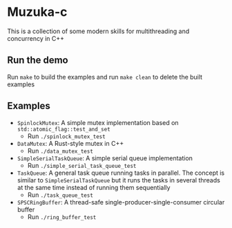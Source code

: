 # Muzuka-c

This is a collection of some modern skills for multithreading and concurrency in C++

## Run the demo

Run `make` to build the examples and run `make clean` to delete the built examples

## Examples

- `SpinlockMutex`: A simple mutex implementation based on
  `std::atomic_flag::test_and_set`
  - Run `./spinlock_mutex_test`
- `DataMutex`: A Rust-style mutex in C++
  - Run `./data_mutex_test`
- `SimpleSerialTaskQueue`: A simple serial queue implementation
  - Run `./simple_serial_task_queue_test` 
- `TaskQueue`: A general task queue running tasks in parallel.
  The concept is similar to `SimpleSerialTaskQueue` but it runs the tasks in
  several threads at the same time instead of running them sequentially
  - Run `./task_queue_test`
- `SPSCRingBuffer`: A thread-safe single-producer-single-consumer circular buffer
  - Run `./ring_buffer_test`
